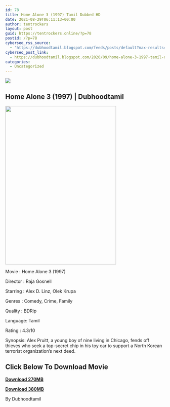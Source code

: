 ```yaml
---
id: 78
title: Home Alone 3 (1997) Tamil Dubbed HD
date: 2021-08-29T06:11:13+00:00
author: tentrockers
layout: post
guid: https://tentrockers.online/?p=78
postid: /?p=78
cyberseo_rss_source:
  - 'https://dubhoodtamil.blogspot.com/feeds/posts/default?max-results=150&start-index=151'
cyberseo_post_link:
  - https://dubhoodtamil.blogspot.com/2020/09/home-alone-3-1997-tamil-dubbed-hd.html
categories:
  - Uncategorized
---
```

<div class="media_block">
  <img src="https://1.bp.blogspot.com/-JPTTYpntnZA/X1TXvM9sC2I/AAAAAAAACYM/k7-8QA3XtSQul1IIAn9yS5grN5tiaKj0QCNcBGAsYHQ/s72-w350-h500-c/home-alone-3-585e6147c639a.jpg" class="media_thumbnail" />
</div>

## Home Alone 3 (1997) | Dubhoodtamil

<div class="separator">
  <a href="https://1.bp.blogspot.com/-JPTTYpntnZA/X1TXvM9sC2I/AAAAAAAACYM/k7-8QA3XtSQul1IIAn9yS5grN5tiaKj0QCNcBGAsYHQ/s1426/home-alone-3-585e6147c639a.jpg" imageanchor="1"><img loading="lazy" border="0" data-original-height="1426" data-original-width="1000" height="500" src="https://1.bp.blogspot.com/-JPTTYpntnZA/X1TXvM9sC2I/AAAAAAAACYM/k7-8QA3XtSQul1IIAn9yS5grN5tiaKj0QCNcBGAsYHQ/w350-h500/home-alone-3-585e6147c639a.jpg" width="350" /></a>
</div>

Movie	<span></span>:	<span></span>Home Alone 3 (1997)&nbsp;

Director	<span></span>:	<span></span>Raja Gosnell&nbsp;

Starring	<span></span>:	<span></span>Alex D. Linz, Olek Krupa&nbsp;

Genres	<span></span>:	<span></span>Comedy, Crime, Family&nbsp;

Quality	<span></span>:	<span></span>BDRip&nbsp;

Language:	<span></span>Tamil&nbsp;

Rating	<span></span>:	<span></span>4.3/10&nbsp;

Synopsis: Alex Pruitt, a young boy of nine living in Chicago, fends off thieves who seek a top-secret chip in his toy car to support a North Korean terrorist organization&#8217;s next deed.

## **<span>Click Below To Download Movie</span>**

**<span><a href="https://oncehelp.com/home-alone-5" target="_blank" rel="noopener">Download 270MB</a></span>**

**<span><a href="https://oncehelp.com/home-alone-6" target="_blank" rel="noopener">Download 380MB</a></span>**

By Dubhoodtamil